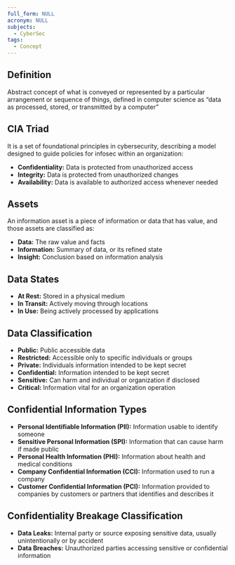 ```yaml
---
full_form: NULL
acronym: NULL
subjects:
  - CyberSec
tags:
  - Concept
---
```


## Definition
Abstract concept of what is conveyed or represented by a particular arrangement or sequence of things, defined in computer science as “data as processed, stored, or transmitted by a computer”

## CIA Triad
It is a set of foundational principles in cybersecurity, describing a model designed to guide policies for infosec within an organization:

- **Confidentiality:** Data is protected from unauthorized access
- **Integrity:** Data is protected from unauthorized changes
- **Availability:** Data is available to authorized access whenever needed

## Assets
An information asset is a piece of information or data that has value, and those assets are classified as:

- **Data:** The raw value and facts
- **Information:** Summary of data, or its refined state
- **Insight:** Conclusion based on information analysis

## Data States
- **At Rest:** Stored in a physical medium
- **In Transit:** Actively moving through locations
- **In Use:** Being actively processed by applications

## Data Classification
- **Public:** Public accessible data
- **Restricted:** Accessible only to specific individuals or groups
- **Private:** Individuals information intended to be kept secret
- **Confidential:** Information intended to be kept secret
- **Sensitive:** Can harm and individual or organization if disclosed
- **Critical:** Information vital for an organization operation

## Confidential Information Types
- **Personal Identifiable Information (PII):** Information usable to identify someone
- **Sensitive Personal Information (SPI):** Information that can cause harm if made public
- **Personal Health Information (PHI):** Information about health and medical conditions
- **Company Confidential Information (CCI):** Information used to run a company
- **Customer Confidential Information (PCI):** Information provided to companies by customers or partners that identifies and describes it

## Confidentiality Breakage Classification
- **Data Leaks:** Internal party or source exposing sensitive data, usually unintentionally or by accident
- **Data Breaches:** Unauthorized parties accessing sensitive or confidential information